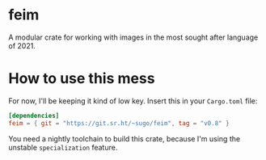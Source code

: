 # feim

A modular crate for working with images in the most sought after
language of 2021.

# How to use this mess

For now, I'll be keeping it kind of low key. Insert this
in your `Cargo.toml` file:

```toml
[dependencies]
feim = { git = "https://git.sr.ht/~sugo/feim", tag = "v0.8" }
```

You need a nightly toolchain to build this crate, because I'm
using the unstable `specialization` feature.
